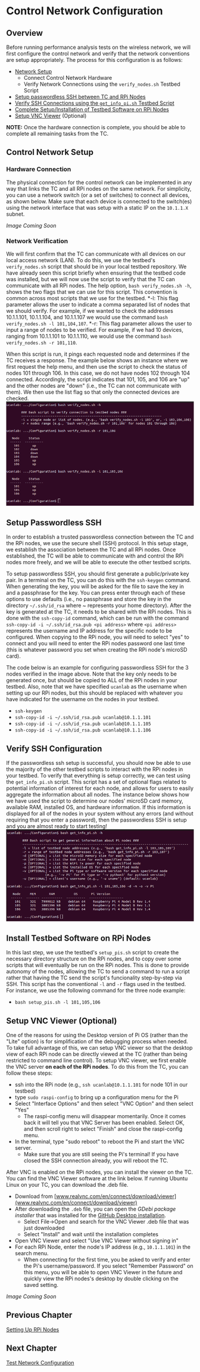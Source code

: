# Control Network Configuration
## Overview
Before running performance analysis tests on the wireless network, we will first configure the control network and verify that the network conventions are setup appropriately. The process for this configuration is as follows:
* [Network Setup](https://github.com/UCaNLabUMB/Testbed_Controller/blob/main/Documentation/Config_Control_Net.md#control-network-setup)
  - Connect Control Network Hardware
  - Verify Network Connections using the `verify_nodes.sh` Testbed Script
* [Setup passwordless SSH between TC and RPi Nodes](https://github.com/UCaNLabUMB/Testbed_Controller/blob/main/Documentation/Config_Control_Net.md#setup-passwordless-ssh)
* [Verify SSH Connections using the `get_info_pi.sh` Testbed Script](https://github.com/UCaNLabUMB/Testbed_Controller/blob/main/Documentation/Config_Control_Net.md#verify-ssh-configuration)
* [Complete Setup/Installation of Testbed Software on RPi Nodes](https://github.com/UCaNLabUMB/Testbed_Controller/blob/main/Documentation/Config_Control_Net.md#install-testbed-software-on-rpi-nodes)
* [Setup VNC Viewer](https://github.com/UCaNLabUMB/Testbed_Controller/blob/main/Documentation/Config_Control_Net.md#setup-vnc-viewer-optional) (Optional)

**NOTE:** Once the hardware connection is complete, you should be able to complete all remaining tasks from the TC.


## Control Network Setup

### Hardware Connection
The physical connection for the control network can be implemented in any way that links the TC and all RPi nodes on the same network. For simplicity, you can use a network switch (or a set of switches) to connect all devices, as shown below. Make sure that each device is connected to the switch(es) using the network interface that was setup with a static IP on the `10.1.1.X` subnet.

_Image Coming Soon_


### Network Verification
We will first confirm that the TC can communicate with all devices on our local access network (LAN). To do this, we use the testbed's `verify_nodes.sh` script that should be in your local testbed repository. We have already seen this script briefly when ensuring that the testbed code was installed, but we will now use the script to verify that the TC can communicate with all RPi nodes. The help option, `bash verify_nodes.sh -h`, shows the two flags that we can use for this script. This convention is common across most scripts that we use for the testbed.
*-l: This flag parameter allows the user to indicate a comma separated list of nodes that we should verify. For example, if we wanted to check the addresses 10.1.1.101, 10.1.1.104, and 10.1.1.107 we would use the command `bash verify_nodes.sh -l 101,104,107`.
*-r: This flag parameter allows the user to input a range of nodes to be verified. For example, if we had 10 devices, ranging from 10.1.1.101 to 10.1.1.110, we would use the command `bash verify_nodes.sh -r 101,110`.

When this script is run, it pings each requested node and determines if the TC receives a response. The example below shows an instance where we first request the help menu, and then use the script to check the status of nodes 101 through 106. In this case, we do not have nodes 102 through 104 connected. Accordingly, the script indicates that 101, 105, and 106 are "up" and the other nodes are "down" (i.e., the TC can not communicate with them). We then use the list flag so that only the connected devices are checked.
![GitHub Logo](Images/verify_nodes_full.png)


## Setup Passwordless SSH
In order to establish a trusted passwordless connection between the TC and the RPi nodes, we use the secure shell (SSH) protocol. In this setup stage, we establish the association between the TC and all RPi nodes. Once established, the TC will be able to communicate with and control the RPi nodes more freely, and we will be able to execute the other testbed scripts. 

To setup passwordless SSH, you should first generate a public/private key pair. In a terminal on the TC, you can do this with the `ssh-keygen` command. When generating the key, you will be asked for the file to save the key in and a passphrase for the key. You can press enter through each of these options to use defaults (i.e., no passphrase and store the key in the directory `~/.ssh/id_rsa` where ~ represents your home directory). After the key is generated at the TC, it needs to be shared with the RPi nodes. This is done with the `ssh-copy-id` command, which can be run with the command `ssh-copy-id -i ~/.ssh/id_rsa.pub <pi address>` where `<pi address>` represents the username and IP address for the specific node to be configured. When copying to the RPi node, you will need to select "yes" to connect and you will need to enter the RPi nodes password one last time (this is whatever password you set when creating the RPi node's microSD card). 

The code below is an example for configuring passwordless SSH for the 3 nodes verified in the image above. Note that the key only needs to be generated once, but should be copied to ALL of the RPi nodes in your testbed. Also, note that we have specified `ucanlab` as the username when setting up our RPi nodes, but this should be replaced with whatever you have indicated for the username on the nodes in your testbed.
* `ssh-keygen`
* `ssh-copy-id -i ~/.ssh/id_rsa.pub ucanlab@10.1.1.101`
* `ssh-copy-id -i ~/.ssh/id_rsa.pub ucanlab@10.1.1.105`
* `ssh-copy-id -i ~/.ssh/id_rsa.pub ucanlab@10.1.1.106`


## Verify SSH Configuration
If the passwordless ssh setup is successful, you should now be able to use the majority of the other testbed scripts to interact with the RPi nodes in your testbed. To verify that everything is setup correctly, we can test using the `get_info_pi.sh` script. This script has a set of optional flags related to potential information of interest for each node, and allows for users to easily aggregate the information about all nodes. The instance below shows how we have used the script to determine our nodes' microSD card memory, available RAM, installed OS, and hardware information. If this information is displayed for all of the nodes in your system without any errors (and without requiring that you enter a password), then the passwordless SSH is setup and you are almost ready to start testing!
![GitHub Logo](Images/get_ip.png)


## Install Testbed Software on RPi Nodes
In this last step, we use the testbed's `setup_pis.sh` script to create the necessary directory structure on the RPi nodes, and to copy over some scripts that will eventually be run on the RPi nodes. This is done to provide autonomy of the nodes, allowing the TC to send a command to run a script rather that having the TC send the script's funcionality step-by-step via SSH. This script has the conventional `-l` and `-r` flags used in the testbed. For instance, we use the following command for the three node example:
* `bash setup_pis.sh -l 101,105,106`



## Setup VNC Viewer (Optional)
One of the reasons for using the Desktop version of Pi OS (rather than the "Lite" option) is for simplification of the debugging process when needed. To take full advantage of this, we can setup VNC viewer so that the desktop view of each RPi node can be directly viewed at the TC (rather than being restricted to command line control). To setup VNC viewer, we first enable the VNC server **on each of the RPi nodes**. To do this from the TC, you can follow these steps:
* ssh into the RPi node (e.g., `ssh ucanlab@10.1.1.101` for node 101 in our testbed)
* type `sudo raspi-config` to bring up a configuration menu for the Pi
* Select "Interface Options" and then select "VNC Option" and then select "Yes" 
  - The raspi-config menu will disappear momentarily. Once it comes back it will tell you that VNC Server has been enabled. Select OK, and then scroll right to select "Finish" and close the raspi-config menu.
* In the terminal, type "sudo reboot" to reboot the Pi and start the VNC server.
  - Make sure that you are still seeing the Pi's terminal! If you have closed the SSH connection already, you will reboot the TC.

After VNC is enabled on the RPi nodes, you can install the viewer on the TC. You can find the VNC Viewer software at the link below. If running Ubuntu Linux on your TC, you can download the .deb file.
* Download from [www.realvnc.com/en/connect/download/viewer](www.realvnc.com/en/connect/download/viewer)
* After downloading the `.deb` file, you can open the _GDebi package installer_ that was installed for the [GitHub Desktop installation](https://github.com/UCaNLabUMB/Testbed_Controller/blob/main/Documentation/Setup_TC.md#testbed-code-setup).
  - Select File->Open and search for the VNC Viewer .deb file that was just downloaded
  - Select "Install" and wait until the installation completes
* Open VNC Viewer and select "Use VNC Viewer without signing in" 
* For each RPi Node, enter the node's IP address (e.g., `10.1.1.101`) in the search menu.
  - When connecting for the first time, you be asked to verify and enter the Pi's username/password. If you select "Remember Password" on this menu, you will be able to open VNC Viewer in the future and quickly view the RPi nodes's desktop by double clicking on the saved setting.

_Image Coming Soon_


## Previous Chapter
[Setting Up RPi Nodes](https://github.com/UCaNLabUMB/Testbed_Controller/blob/main/Documentation/Setup_RPi_Node.md)

## Next Chapter
[Test Network Configuration](https://github.com/UCaNLabUMB/Testbed_Controller/blob/main/Documentation/Config_Test_Net.md)